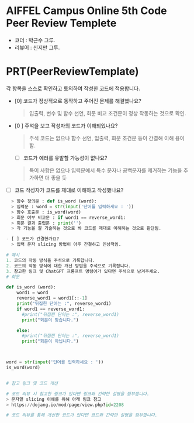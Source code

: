 # AIFFEL Campus Online 5th Code Peer Review Templete
- 코더 : 박근수 그루.
- 리뷰어 : 신지만 그루.


# PRT(PeerReviewTemplate) 
각 항목을 스스로 확인하고 토의하여 작성한 코드에 적용합니다.

- [0] 코드가 정상적으로 동작하고 주어진 문제를 해결했나요?
  > 입출력, 변수 및 함수 선언, 회문 비교 조건문이 정상 작동하는 것으로 확인. 
- [0 ] 주석을 보고 작성자의 코드가 이해되었나요?
  > 주석 코드는 없으나 함수 선언, 입출력, 회문 조건문 등이 간결해 이해 용이함.
  - [ ] 코드가 에러를 유발할 가능성이 없나요?
  > 특이 사항은 없으나 입력문에서 특수 문자나 공백문자를 제거하는 기능을 추가하면 더 좋을 듯
- [ ] 코드 작성자가 코드를 제대로 이해하고 작성했나요?
```python
  > 함수 정의문 : def is_word (word):
  > 입력문 : word = str(input('단어를 입력하세요 : '))
  > 함수 호출문 : is_word(word)
  > 회문 여부 비교문 : if word1 == reverse_word1:
  > 회문 결과 출렵문 : print('')
  > 각 기능을 잘 기술하는 것으로 봐 코드를 제대로 이해하는 것으로 판단됨.

- [ ] 코드가 간결한가요?
  > 입력 문자 slicing 방법이 아주 간결하고 인상적임.

# 예시
1. 코드의 작동 방식을 주석으로 기록합니다.
2. 코드의 작동 방식에 대한 개선 방법을 주석으로 기록합니다.
3. 참고한 링크 및 ChatGPT 프롬프트 명령어가 있다면 주석으로 남겨주세요.
# 회문 

def is_word (word):
    word1 = word
    reverse_word1 = word1[::-1]
    print("뒤집힌 단어는 :", reverse_word1)
    if word1 == reverse_word1:
      #print("뒤집힌 단어는 :", reverse_word1)
      print("회문이 맞습니다.")

    else:
      #print("뒤집힌 단어는 :", reverse_word1)
      print("회문이 아닙니다.")



word = str(input('단어를 입력하세요 : '))
is_word(word)


# 참고 링크 및 코드 개선

# 코드 리뷰 시 참고한 링크가 있다면 링크와 간략한 설명을 첨부합니다.
> 문자열 slicing 이해를 위해 아래 링크 참고
> https://dojang.io/mod/page/view.php?id=2208

# 코드 리뷰를 통해 개선한 코드가 있다면 코드와 간략한 설명을 첨부합니다.
```
